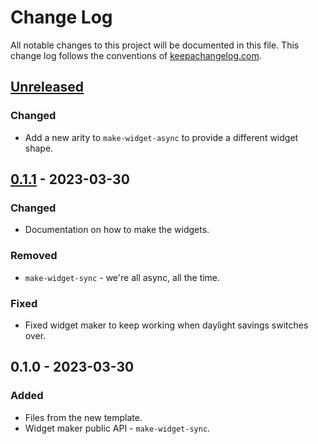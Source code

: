 # Change Log
All notable changes to this project will be documented in this file. This change log follows the conventions of [keepachangelog.com](http://keepachangelog.com/).

## [Unreleased]
### Changed
- Add a new arity to `make-widget-async` to provide a different widget shape.

## [0.1.1] - 2023-03-30
### Changed
- Documentation on how to make the widgets.

### Removed
- `make-widget-sync` - we're all async, all the time.

### Fixed
- Fixed widget maker to keep working when daylight savings switches over.

## 0.1.0 - 2023-03-30
### Added
- Files from the new template.
- Widget maker public API - `make-widget-sync`.

[Unreleased]: https://sourcehost.site/your-name/learn/compare/0.1.1...HEAD
[0.1.1]: https://sourcehost.site/your-name/learn/compare/0.1.0...0.1.1
